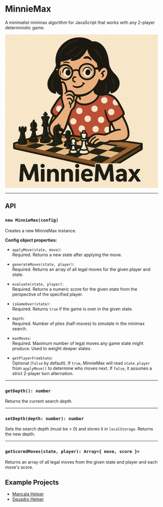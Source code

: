 # MinnieMax

A minimalist minimax algorithm for JavaScript that works with any 2-player deterministic game.

![Minnie Max](./logo.png)

---

## API

### `new MinnieMax(config)`

Creates a new MinnieMax instance.

**Config object properties:**

- `applyMove(state, move)`:  
  Required. Returns a new state after applying the move.

- `generateMoves(state, player)`:  
  Required. Returns an array of all legal moves for the given player and state.

- `evaluate(state, player)`:  
  Required. Returns a numeric score for the given state from the perspective of the specified player.

- `isGameOver(state)`:  
  Required. Returns `true` if the game is over in the given state.

- `depth`:  
  Required. Number of plies (half-moves) to simulate in the minimax search.

- `maxMoves`:  
  Required. Maximum number of legal moves any game state might produce. Used to weight deeper states.

- `getPlayerFromState`:  
  Optional (`false` by default). If `true`, MinnieMax will read `state.player` from `applyMove()` to determine who moves next. If `false`, it assumes a strict 2-player turn alternation.

---

### `getDepth(): number`

Returns the current search depth.

---

### `setDepth(depth: number): number`

Sets the search depth (must be > 0) and stores it in `localStorage`. Returns the new depth.

---

### `getScoredMoves(state, player): Array<{ move, score }>`

Returns an array of all legal moves from the given state and player and each move's score.

## Example Projects

- [Mancala Helper](https://github.com/bracketdash/mancala-helper)
- [Squadro Helper](https://github.com/bracketdash/squadro)
